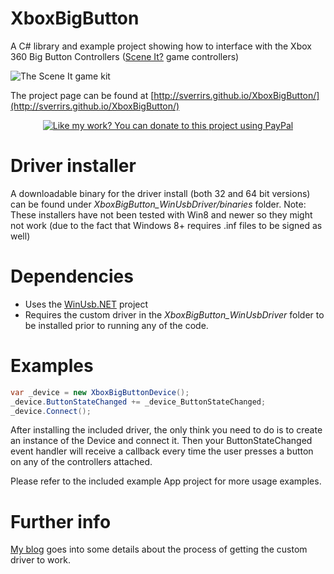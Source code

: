 # XboxBigButton
A C# library and example project showing how to interface with the Xbox 360 Big Button Controllers ([Scene It?](https://en.wikipedia.org/wiki/Scene_It%3F) game controllers)

![The Scene It game kit](http://1.bp.blogspot.com/-lRn76FpzitM/Vh1W2TxJ7mI/AAAAAAAABaw/LVQ4r_PY4ZI/s1600/02.jpg "The Scene It game kit")

The project page can be found at [http://sverrirs.github.io/XboxBigButton/](http://sverrirs.github.io/XboxBigButton/)

<p align="center">
  <a href="https://www.paypal.me/sverrirs/1.5" target="_blank"><img border="0" src="https://www.paypalobjects.com/en_US/i/btn/x-click-but21.gif" alt="Like my work? You can donate to this project using PayPal" title="Like my work? You can donate to this project using PayPal"></a>
</p>

# Driver installer
A downloadable binary for the driver install (both 32 and 64 bit versions) can be found under *XboxBigButton_WinUsbDriver/binaries* folder. 
Note: These installers have not been tested with Win8 and newer so they might not work (due to the fact that Windows 8+ requires .inf files to be signed as well)

# Dependencies
* Uses the [WinUsb.NET](https://github.com/madwizard-thomas/winusbnet/) project 
* Requires the custom driver in the *XboxBigButton_WinUsbDriver* folder to be installed prior to running any of the code.

# Examples
```csharp
var _device = new XboxBigButtonDevice();
_device.ButtonStateChanged += _device_ButtonStateChanged;
_device.Connect();
```

After installing the included driver, the only think you need to do is to create an instance of the Device and connect it. Then your ButtonStateChanged event handler will receive a callback every time the user presses a button on any of the controllers attached.

Please refer to the included example App project for more usage examples.

# Further info
[My blog](http://hardkjarni.blogspot.co.uk/2015/10/how-to-use-xbox-360-big-button.html) goes into some details about the process of getting the custom driver to work.
